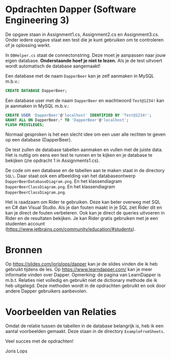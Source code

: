 # Opdrachten Dapper (Software Engineering 3)

De opgave staan in Assignment1.cs, Assignment2.cs en Assignment3.cs.
Onder iedere opgave staat een test die je kunt gebruiken om te controleren of je oplossing werkt.

In ``DBHelper.cs`` staat de connectonstring. Deze moet je aanpassen naar jouw eigen database.
**Onderstaande hoef je niet te lezen.** Als je de test uitvoert wordt automatisch de database aangemaakt!


Een database met de naam ``DapperBeer`` kan je zelf aanmaken in MySQL m.b.v.:
```sql
CREATE DATABASE DapperBeer;
```

Een database user met de naam ``DapperBeer`` en wachtwoord ``Test@1234!`` kan je aanmaken in MySQL m.b.v.:
```sql
CREATE USER 'DapperBeer'@'localhost' IDENTIFIED BY 'Test@1234!'; 
GRANT ALL ON DapperBeer.* TO 'DapperBeer'@'localhost'; 
FLUSH PRIVILEGES;
```
Normaal gesproken is het een slecht idee om een user alle rechten te geven op een database (DapperBeer).

De test zullen de database tabellen aanmaken en vullen met de juiste data.
Het is nuttig om eens een test te runnen en te kijken en je database te bekijken
(zie opdracht 1 in Assignments1.cs).

De code om een database en de tabellen aan te maken staat in de directory ``SQL\``.
Daar staat ook een afbeelding van het databaseontwerp ``DapperBeerDatabaseDiagram.png``.
En het klassendiagram ``DapperBeerClassDiagram.png``.
En het klassendiagram ``DapperBeerClassDiagram.png``.

Het is raadzaam om Rider te gebruiken. Deze kan beter overweg met SQL en C# dan Visual Studio.
Als je dan fouten maakt in je SQL ziet Rider dit en kan je direct de fouten verbeteren.
Ook kan je direct de queries uitvoeren in Rider en de resultaten bekijken.
Je kan Rider gratis gebruiken met je een studenten account (https://www.jetbrains.com/community/education/#students).


# Bronnen

Op https://slides.com/jorislops/dapper kan je de slides vinden die ik heb gebruikt tijdens de les.
Op https://www.learndapper.com/ kan je meer informatie vinden over Dapper.
Opmerking: de pagina van LearnDapper is m.b.t. Relaties niet volledig en gebruikt niet de dictionary methode
die ik heb uitgelegd. Deze methoden wordt in de opdrachten gebruikt en ook door andere Dapper gebruikers aanbevolen.

# Voorbeelden van Relaties

Omdat de relatie tussen de tabellen in de database belangrijk is, heb ik een aantal voorbeelden gemaakt.
Deze staan in de directory ``ExampleFromSheets``.

Veel succes met de opdrachten!

Joris Lops